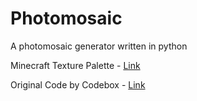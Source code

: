 # Photomosaic

A photomosaic generator written in python

Minecraft Texture Palette - [Link](https://mega.nz/folder/PKpCiJ6L#NK5uM4ZIgF5DYq92nsxYEA)

Original Code by Codebox - [Link](https://github.com/codebox/mosaic)
